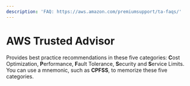 ```yaml
---
description: 'FAQ: https://aws.amazon.com/premiumsupport/ta-faqs/'
---
```


# AWS Trusted Advisor

Provides best practice recommendations in these five categories: **C**ost Optimization, **P**erformance, **F**ault Tolerance, **S**ecurity and **S**ervice Limits. You can use a mnemonic, such as **CPFSS**, to memorize these five categories.

